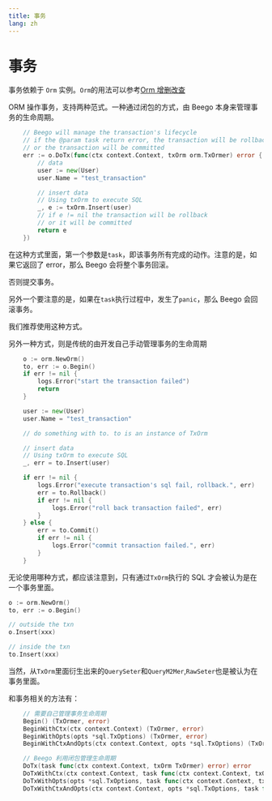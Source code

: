 ```yaml
---
title: 事务
lang: zh
---
```


# 事务

事务依赖于 `Orm` 实例。`Orm`的用法可以参考[Orm 增删改查](./orm.md)

ORM 操作事务，支持两种范式。一种通过闭包的方式，由 Beego 本身来管理事务的生命周期。

```go
	// Beego will manage the transaction's lifecycle
	// if the @param task return error, the transaction will be rollback
	// or the transaction will be committed
	err := o.DoTx(func(ctx context.Context, txOrm orm.TxOrmer) error {
		// data
		user := new(User)
		user.Name = "test_transaction"

		// insert data
		// Using txOrm to execute SQL
		_, e := txOrm.Insert(user)
		// if e != nil the transaction will be rollback
		// or it will be committed
		return e
	})
```

在这种方式里面，第一个参数是`task`，即该事务所有完成的动作。注意的是，如果它返回了 error，那么 Beego 会将整个事务回滚。

否则提交事务。

另外一个要注意的是，如果在`task`执行过程中，发生了`panic`，那么 Beego 会回滚事务。

我们推荐使用这种方式。

另外一种方式，则是传统的由开发自己手动管理事务的生命周期

```go
	o := orm.NewOrm()
	to, err := o.Begin()
	if err != nil {
		logs.Error("start the transaction failed")
		return
	}

	user := new(User)
	user.Name = "test_transaction"

	// do something with to. to is an instance of TxOrm

	// insert data
	// Using txOrm to execute SQL
	_, err = to.Insert(user)

	if err != nil {
		logs.Error("execute transaction's sql fail, rollback.", err)
		err = to.Rollback()
		if err != nil {
			logs.Error("roll back transaction failed", err)
		}
	} else {
		err = to.Commit()
		if err != nil {
			logs.Error("commit transaction failed.", err)
		}
	}
```

无论使用哪种方式，都应该注意到，只有通过`TxOrm`执行的 SQL 才会被认为是在一个事务里面。

```go
o := orm.NewOrm()
to, err := o.Begin()

// outside the txn
o.Insert(xxx)

// inside the txn
to.Insert(xxx)
```

当然，从`TxOrm`里面衍生出来的`QuerySeter`和`QueryM2Mer`,`RawSeter`也是被认为在事务里面。

和事务相关的方法有：
```go
	// 需要自己管理事务生命周期
	Begin() (TxOrmer, error)
	BeginWithCtx(ctx context.Context) (TxOrmer, error)
	BeginWithOpts(opts *sql.TxOptions) (TxOrmer, error)
	BeginWithCtxAndOpts(ctx context.Context, opts *sql.TxOptions) (TxOrmer, error)

	// Beego 利用闭包管理生命周期
	DoTx(task func(ctx context.Context, txOrm TxOrmer) error) error
	DoTxWithCtx(ctx context.Context, task func(ctx context.Context, txOrm TxOrmer) error) error
	DoTxWithOpts(opts *sql.TxOptions, task func(ctx context.Context, txOrm TxOrmer) error) error
	DoTxWithCtxAndOpts(ctx context.Context, opts *sql.TxOptions, task func(ctx context.Context, txOrm TxOrmer) error) error

```